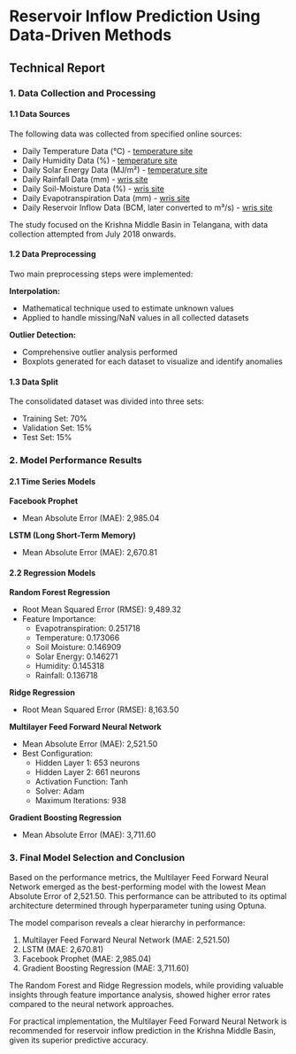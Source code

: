 # Reservoir Inflow Prediction Using Data-Driven Methods
## Technical Report

### 1. Data Collection and Processing

#### 1.1 Data Sources
The following data was collected from specified online sources:
- Daily Temperature Data (°C) - [temperature site](https://www.visualcrossing.com/weather-history/nalgonda)
- Daily Humidity Data (%) - [temperature site](https://www.visualcrossing.com/weather-history/nalgonda)
- Daily Solar Energy Data (MJ/m²) - [temperature site](https://www.visualcrossing.com/weather-history/nalgonda)
- Daily Rainfall Data (mm) - [wris site](https://indiawris.gov.in/wris/#/)
- Daily Soil-Moisture Data (%) - [wris site](https://indiawris.gov.in/wris/#/)
- Daily Evapotranspiration Data (mm) - [wris site](https://indiawris.gov.in/wris/#/)
- Daily Reservoir Inflow Data (BCM, later converted to m³/s) - [wris site](https://indiawris.gov.in/wris/#/)

The study focused on the Krishna Middle Basin in Telangana, with data collection attempted from July 2018 onwards.

#### 1.2 Data Preprocessing
Two main preprocessing steps were implemented:

**Interpolation:**
- Mathematical technique used to estimate unknown values
- Applied to handle missing/NaN values in all collected datasets

**Outlier Detection:**
- Comprehensive outlier analysis performed
- Boxplots generated for each dataset to visualize and identify anomalies

#### 1.3 Data Split
The consolidated dataset was divided into three sets:
- Training Set: 70%
- Validation Set: 15%
- Test Set: 15%

### 2. Model Performance Results

#### 2.1 Time Series Models

**Facebook Prophet**
- Mean Absolute Error (MAE): 2,985.04

**LSTM (Long Short-Term Memory)**
- Mean Absolute Error (MAE): 2,670.81

#### 2.2 Regression Models

**Random Forest Regression**
- Root Mean Squared Error (RMSE): 9,489.32
- Feature Importance:
  - Evapotranspiration: 0.251718
  - Temperature: 0.173066
  - Soil Moisture: 0.146909
  - Solar Energy: 0.146271
  - Humidity: 0.145318
  - Rainfall: 0.136718

**Ridge Regression**
- Root Mean Squared Error (RMSE): 8,163.50

**Multilayer Feed Forward Neural Network**
- Mean Absolute Error (MAE): 2,521.50
- Best Configuration:
  - Hidden Layer 1: 653 neurons
  - Hidden Layer 2: 661 neurons
  - Activation Function: Tanh
  - Solver: Adam
  - Maximum Iterations: 938

**Gradient Boosting Regression**
- Mean Absolute Error (MAE): 3,711.60

### 3. Final Model Selection and Conclusion

Based on the performance metrics, the Multilayer Feed Forward Neural Network emerged as the best-performing model with the lowest Mean Absolute Error of 2,521.50. This performance can be attributed to its optimal architecture determined through hyperparameter tuning using Optuna.

The model comparison reveals a clear hierarchy in performance:
1. Multilayer Feed Forward Neural Network (MAE: 2,521.50)
2. LSTM (MAE: 2,670.81)
3. Facebook Prophet (MAE: 2,985.04)
4. Gradient Boosting Regression (MAE: 3,711.60)

The Random Forest and Ridge Regression models, while providing valuable insights through feature importance analysis, showed higher error rates compared to the neural network approaches.

For practical implementation, the Multilayer Feed Forward Neural Network is recommended for reservoir inflow prediction in the Krishna Middle Basin, given its superior predictive accuracy.
